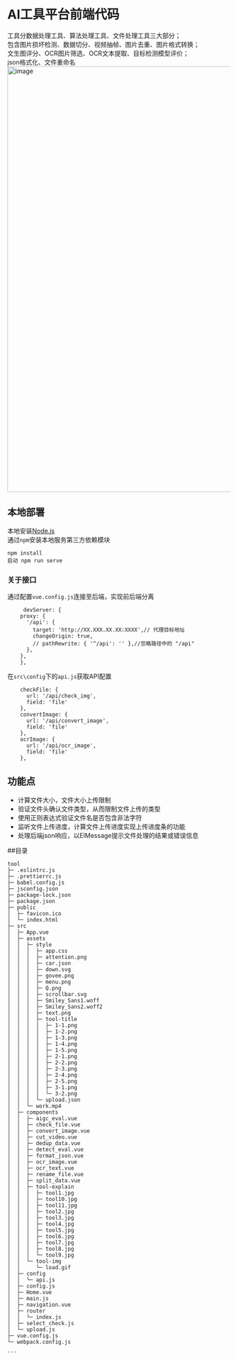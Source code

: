 # AI工具平台前端代码
工具分数据处理工具、算法处理工具、文件处理工具三大部分；<br>
包含图片损坏检测、数据切分、视频抽帧、图片去重、图片格式转换；<br>
文生图评分、OCR图片筛选、OCR文本提取、目标检测模型评价；<br>
json格式化、文件重命名<br>
<img width="960" alt="image" src="https://github.com/user-attachments/assets/41251377-b673-4a4c-8413-aecd30af5312" />
## 本地部署

本地安装[Node.js](https://nodejs.org/zh-cn)<br>
通过`npm`安装本地服务第三方依赖模块<br>

    npm install
    启动 npm run serve
### 关于接口

通过配置`vue.config.js`连接至后端，实现前后端分离<br>

```javascipt
     devServer: {
    proxy: {
      '/api': {
        target: 'http://XX.XXX.XX.XX:XXXX',// 代理目标地址
        changeOrigin: true,
        // pathRewrite: { '^/api': '' },//忽略路径中的 "/api"
      },
    },
    },
```
    
在`src\config`下的`api.js`获取API配置

```javascipt
    checkFile: {
      url: '/api/check_img',
      field: 'file'
    },
    convertImage: {
      url: '/api/convert_image',
      field: 'file'
    },
    ocrImage: {
      url: '/api/ocr_image',
      field: 'file'
    },
```
## 功能点

* 计算文件大小，文件大小上传限制<br>
* 验证文件头确认文件类型，从而限制文件上传的类型<br>
* 使用正则表达式验证文件名是否包含非法字符<br>
* 监听文件上传进度，计算文件上传进度实现上传进度条的功能<br>
* 处理后端json响应，以ElMessage提示文件处理的结果或错误信息<br>

##目录

    tool
    ├─ .eslintrc.js
    ├─ .prettierrc.js
    ├─ babel.config.js
    ├─ jsconfig.json
    ├─ package-lock.json
    ├─ package.json
    ├─ public
    │  ├─ favicon.ico
    │  └─ index.html
    ├─ src
    │  ├─ App.vue
    │  ├─ assets
    │  │  ├─ style
    │  │  │  ├─ app.css
    │  │  │  ├─ attention.png
    │  │  │  ├─ car.json
    │  │  │  ├─ down.svg
    │  │  │  ├─ govee.png
    │  │  │  ├─ menu.png
    │  │  │  ├─ Q.png
    │  │  │  ├─ scrollbar.svg
    │  │  │  ├─ Smiley_Sans1.woff
    │  │  │  ├─ Smiley_Sans2.woff2
    │  │  │  ├─ text.png
    │  │  │  ├─ tool-title
    │  │  │  │  ├─ 1-1.png
    │  │  │  │  ├─ 1-2.png
    │  │  │  │  ├─ 1-3.png
    │  │  │  │  ├─ 1-4.png
    │  │  │  │  ├─ 1-5.png
    │  │  │  │  ├─ 2-1.png
    │  │  │  │  ├─ 2-2.png
    │  │  │  │  ├─ 2-3.png
    │  │  │  │  ├─ 2-4.png
    │  │  │  │  ├─ 2-5.png
    │  │  │  │  ├─ 3-1.png
    │  │  │  │  └─ 3-2.png
    │  │  │  └─ upload.json
    │  │  └─ work.mp4
    │  ├─ components
    │  │  ├─ aigc_eval.vue
    │  │  ├─ check_file.vue
    │  │  ├─ convert_image.vue
    │  │  ├─ cut_video.vue
    │  │  ├─ dedup_data.vue
    │  │  ├─ detect_eval.vue
    │  │  ├─ format_json.vue
    │  │  ├─ ocr_image.vue
    │  │  ├─ ocr_text.vue
    │  │  ├─ rename_file.vue
    │  │  ├─ split_data.vue
    │  │  ├─ tool-explain
    │  │  │  ├─ tool1.jpg
    │  │  │  ├─ tool10.jpg
    │  │  │  ├─ tool11.jpg
    │  │  │  ├─ tool2.jpg
    │  │  │  ├─ tool3.jpg
    │  │  │  ├─ tool4.jpg
    │  │  │  ├─ tool5.jpg
    │  │  │  ├─ tool6.jpg
    │  │  │  ├─ tool7.jpg
    │  │  │  ├─ tool8.jpg
    │  │  │  └─ tool9.jpg
    │  │  └─ tool-img
    │  │     └─ load.gif
    │  ├─ config
    │  │  └─ api.js
    │  ├─ config.js
    │  ├─ Home.vue
    │  ├─ main.js
    │  ├─ navigation.vue
    │  ├─ router
    │  │  └─ index.js
    │  ├─ select_check.js
    │  └─ upload.js
    ├─ vue.config.js
    └─ webpack.config.js

    ```
